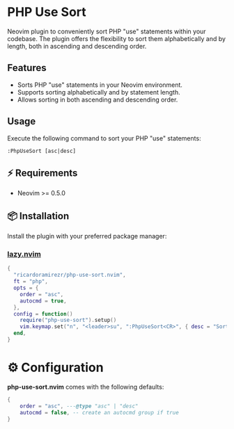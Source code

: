 # PHP Use Sort

Neovim plugin to conveniently sort PHP "use" statements within your codebase. The plugin offers the flexibility to sort them alphabetically and by length, both in ascending and descending order.

## Features

- Sorts PHP "use" statements in your Neovim environment.
- Supports sorting alphabetically and by statement length.
- Allows sorting in both ascending and descending order.

## Usage

Execute the following command to sort your PHP "use" statements:

```vim
:PhpUseSort [asc|desc]
```

## ⚡️ Requirements

- Neovim >= 0.5.0

## 📦 Installation

Install the plugin with your preferred package manager:

### [lazy.nvim](https://github.com/folke/lazy.nvim)

```lua
{
  "ricardoramirezr/php-use-sort.nvim",
  ft = "php",
  opts = {
    order = "asc",
    autocmd = true,
  },
  config = function()
    require("php-use-sort").setup()
    vim.keymap.set("n", "<leader>su", ":PhpUseSort<CR>", { desc = "Sort PHP use lines by length", silent = true })
  end,
}
```

# ⚙️ Configuration

**php-use-sort.nvim** comes with the following defaults:

<!-- config:start -->

```lua
{
    order = "asc", ---@type "asc" | "desc"
    autocmd = false, -- create an autocmd group if true
}
```

<!-- config:end -->
